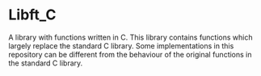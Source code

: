 # Libft_C
A library with functions written in C.
This library contains functions which largely replace the standard C library.
Some implementations in this repository can be different from the behaviour of the original functions in the standard C library.
